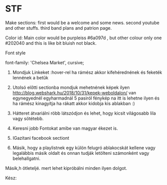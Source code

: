 # STF
Make sections: 
first would be a welcome and some news.
second youtube and other stuffs.
third band plans and patrion page.

Color id: 
Main color would be purpleiss  #6a097d , but other colour only one #202040 and this is like bit bluish not black.

Font style
<!---<link href="https://fonts.googleapis.com/css2?family=Chelsea+Market&display=swap" rel="stylesheet"> -->
font-family: 'Chelsea Market', cursive;


1. Mondjuk Linkeket :hover-rel ha rámész akkor kifehérednének és feketék lennének a betűk

2. Utolsó előtti sectionba mondjuk mehetnének képek ilyen http://blog.webshark.hu/2018/10/31/kepek-weboldalon/ van egynegyednél egyharmadnál 5 pasiról fénykép na itt is lehetne ilyen és ha rámész kinagyítja ha rákatt akkor kidobja kis ablakban :) 

3. Hátteret átvariálni röbb látszódjon és lehet, hogy kicsit világosabb lila vagy sötétebb.

4. Keresni jobb Fontokat amibe van magyar ékezet is.

5. IGazítani facebook sectiont

6. Másik, hogy a playlistnek egy külön felugró ablakocskát kellene vagy legalábbis másik oldalt és onnan tudják letölteni számonként vagy belehallgatni.

Másik,h ötleteljé. mert lehet kipróbálni minden ilyen dolgot.






Kész:

